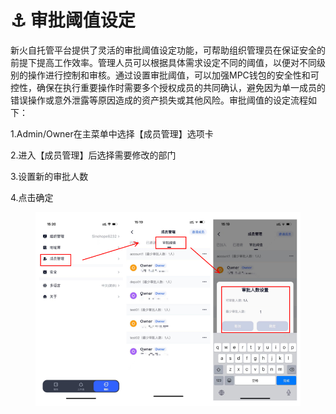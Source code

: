# ⚓ 审批阈值设定

新火自托管平台提供了灵活的审批阈值设定功能，可帮助组织管理员在保证安全的前提下提高工作效率。管理人员可以根据具体需求设定不同的阈值，以便对不同级别的操作进行控制和审核。通过设置审批阈值，可以加强MPC钱包的安全性和可控性，确保在执行重要操作时需要多个授权成员的共同确认，避免因为单一成员的错误操作或意外泄露等原因造成的资产损失或其他风险。审批阈值的设定流程如下：



1.Admin/Owner在主菜单中选择【成员管理】选项卡

2.进入【成员管理】后选择需要修改的部门

3.设置新的审批人数

4.点击确定

<figure><img src="../images/assets/image (11).png" alt=""/><figcaption></figcaption></figure>



<figure><img src="https://newhuotech.larksuite.com/space/api/box/stream/download/asynccode/?
code=ODVkOWE5NDQzZTIwYzE0MDBjNWVhY2UzZTlkYTc5MWZfY0lIYlJOWWpkUEt2WGRTb041RllhTFZZTFV4bXU3UGRfVG9rZW46QmtNdWIzb1VKb1pSVnV4cWIzQ3VGdWlBc0hjXzE2ODM2NDMxMjA6MTY4MzY0NjcyMF9WNA" alt=""/><figcaption></figcaption></figure>
